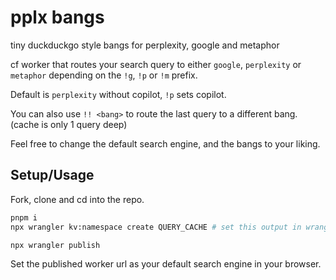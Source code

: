 # pplx bangs

tiny duckduckgo style bangs for perplexity, google and metaphor

cf worker that routes your search query to either `google`, `perplexity` or `metaphor` depending on the `!g`, `!p` or `!m` prefix.

Default is `perplexity` without copilot, `!p` sets copilot.

You can also use `!! <bang>` to route the last query to a different bang. (cache is only 1 query deep)

Feel free to change the default search engine, and the bangs to your liking.


## Setup/Usage

Fork, clone and cd into the repo.

```bash
pnpm i
npx wrangler kv:namespace create QUERY_CACHE # set this output in wrangler.toml

npx wrangler publish

```

Set the published worker url as your default search engine in your browser.

